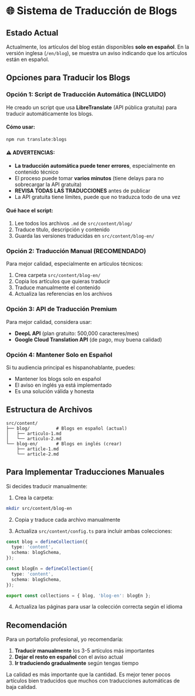 # 🌐 Sistema de Traducción de Blogs

## Estado Actual

Actualmente, los artículos del blog están disponibles **solo en español**. En la versión inglesa (`/en/blog`), se muestra un aviso indicando que los artículos están en español.

## Opciones para Traducir los Blogs

### Opción 1: Script de Traducción Automática (INCLUIDO)

He creado un script que usa **LibreTranslate** (API pública gratuita) para traducir automáticamente los blogs.

#### Cómo usar:

```bash
npm run translate:blogs
```

#### ⚠️ ADVERTENCIAS:
- **La traducción automática puede tener errores**, especialmente en contenido técnico
- El proceso puede tomar **varios minutos** (tiene delays para no sobrecargar la API gratuita)
- **REVISA TODAS LAS TRADUCCIONES** antes de publicar
- La API gratuita tiene límites, puede que no traduzca todo de una vez

#### Qué hace el script:
1. Lee todos los archivos `.md` de `src/content/blog/`
2. Traduce título, descripción y contenido
3. Guarda las versiones traducidas en `src/content/blog-en/`

### Opción 2: Traducción Manual (RECOMENDADO)

Para mejor calidad, especialmente en artículos técnicos:

1. Crea carpeta `src/content/blog-en/`
2. Copia los artículos que quieras traducir
3. Traduce manualmente el contenido
4. Actualiza las referencias en los archivos

### Opción 3: API de Traducción Premium

Para mejor calidad, considera usar:

- **DeepL API** (plan gratuito: 500,000 caracteres/mes)
- **Google Cloud Translation API** (de pago, muy buena calidad)

### Opción 4: Mantener Solo en Español

Si tu audiencia principal es hispanohablante, puedes:
- Mantener los blogs solo en español
- El aviso en inglés ya está implementado
- Es una solución válida y honesta

## Estructura de Archivos

```
src/content/
├── blog/          # Blogs en español (actual)
│   ├── articulo-1.md
│   └── articulo-2.md
└── blog-en/       # Blogs en inglés (crear)
    ├── article-1.md
    └── article-2.md
```

## Para Implementar Traducciones Manuales

Si decides traducir manualmente:

1. Crea la carpeta:
```bash
mkdir src/content/blog-en
```

2. Copia y traduce cada archivo manualmente

3. Actualiza `src/content/config.ts` para incluir ambas colecciones:
```typescript
const blog = defineCollection({
  type: 'content',
  schema: blogSchema,
});

const blogEn = defineCollection({
  type: 'content', 
  schema: blogSchema,
});

export const collections = { blog, 'blog-en': blogEn };
```

4. Actualiza las páginas para usar la colección correcta según el idioma

## Recomendación

Para un portafolio profesional, yo recomendaría:
1. **Traducir manualmente** los 3-5 artículos más importantes
2. **Dejar el resto en español** con el aviso actual
3. **Ir traduciendo gradualmente** según tengas tiempo

La calidad es más importante que la cantidad. Es mejor tener pocos artículos bien traducidos que muchos con traducciones automáticas de baja calidad.

